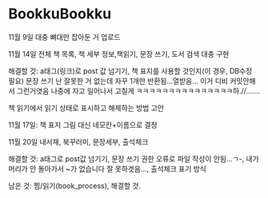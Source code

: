# BookkuBookku

11월 9일 대충 뼈대만 잡아둔 거 업로드


11월 14일  전체 책 목록, 책 세부 정보,책읽기, 문장 쓰기, 도서 검색 대충 구현

  해결할 것: a태그(링크)로 post 값 넘기기, 책 표지를 사용할 것인지(이 경우, DB수정 필요)
  문장 쓰기 난 잘못한 거 없는데 자꾸 1개만 반환됨...열받음... 이거 디비 커밋안해서 그런거엿음 나중에 자고 일어나서 고칠게 ㅋㅋㅋㅋㅋㅋㅋㅋㅋㅋㅋㅋㅋㅋㅋ하.//.......
  
  책 읽기에서 읽기 상태로 표시하고 해제하는 방법 고안
  
11월 17일: 책 표지 그림 대신 네모칸+이름으로 결정

11월 20일 내서재, 북꾸러미, 문장세부, 출석체크

  해결할 것: a태그로 post값 넘기기, 문장 쓰기 권한 오류로 파일 작성이 안됨...ㄱ-, 내가 머리가 안 돌아가서 ~가 없습니다 잘 못하겟음..., 출석체크 표기 방식
  
남은 것: 찜/읽기(book_process), 해결할 것.
